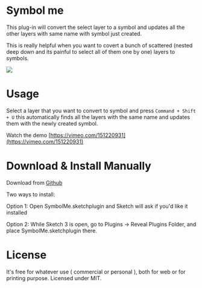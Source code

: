 # Symbol me

This plug-in will convert the select layer to a symbol and updates all the other
layers with same name with symbol just created.

This is really helpful when you want to covert a bunch of scattered (nested deep down and its painful to select all of them one by one) layers to symbols.

![](https://github.com/websiddu/sketch-symbol-me/blob/master/demo.gif?raw=true)


# Usage

Select a layer that you want to convert to symbol and press `Command + Shift + U` this automatically finds all the layers with the same name and updates them with the newly created symbol.

Watch the demo [https://vimeo.com/151220931](https://vimeo.com/151220931)

# Download & Install Manually

Download from [Github](https://github.com/websiddu/sketch-symbol-me/archive/master.zip)

Two ways to install:

Option 1:
  Open SymbolMe.sketchplugin and Sketch will ask if you'd like it installed

Option 2:
  While Sketch 3 is open, go to Plugins -> Reveal Plugins Folder, and place SymbolMe.sketchplugin there.

# License
It's free for whatever use ( commercial or personal ), both for web or for printing purpose. Licensed under MIT.
